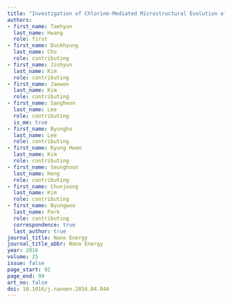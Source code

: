 ```yaml
---
title: "Investigation of Chlorine-Mediated Microstructural Evolution of CH<sub>3</sub>NH<sub>3</sub>PbI<sub>3</sub>(Cl) Grains for High Optoelectronic Responses"
authors:
- first_name: Taehyun
  last_name: Hwang
  role: first
- first_name: Duckhyung
  last_name: Cho
  role: contributing
- first_name: Jinhyun
  last_name: Kim
  role: contributing
- first_name: Jaewon
  last_name: Kim
  role: contributing
- first_name: Sangheon
  last_name: Lee
  role: contributing
  is_me: true
- first_name: Byungho
  last_name: Lee
  role: contributing
- first_name: Kyung Hwan
  last_name: Kim
  role: contributing
- first_name: Seunghoon
  last_name: Hong
  role: contributing
- first_name: Chunjoong
  last_name: Kim
  role: contributing
- first_name: Byungwoo
  last_name: Park
  role: contributing
  correspondence: true
  last_author: true
journal_title: Nano Energy
journal_title_abbr: Nano Energy
year: 2016
volume: 25
issue: false
page_start: 91
page_end: 99
art_no: false
doi: 10.1016/j.nanoen.2016.04.044
---
```

